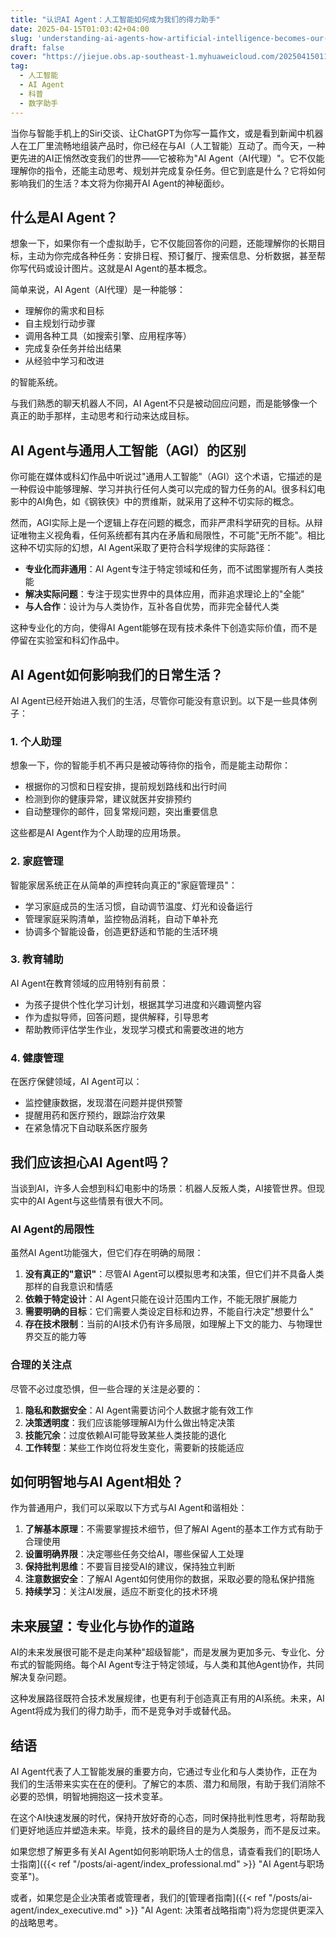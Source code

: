 ```yaml
---
title: "认识AI Agent：人工智能如何成为我们的得力助手"
date: 2025-04-15T01:03:42+04:00
slug: 'understanding-ai-agents-how-artificial-intelligence-becomes-our-capable-assistant'
draft: false
cover: "https://jiejue.obs.ap-southeast-1.myhuaweicloud.com/20250415011500090.webp"
tag:
  - 人工智能
  - AI Agent
  - 科普
  - 数字助手
---
```


当你与智能手机上的Siri交谈、让ChatGPT为你写一篇作文，或是看到新闻中机器人在工厂里流畅地组装产品时，你已经在与AI（人工智能）互动了。而今天，一种更先进的AI正悄然改变我们的世界——它被称为"AI Agent（AI代理）"。它不仅能理解你的指令，还能主动思考、规划并完成复杂任务。但它到底是什么？它将如何影响我们的生活？本文将为你揭开AI Agent的神秘面纱。

<!--more-->

## 什么是AI Agent？

想象一下，如果你有一个虚拟助手，它不仅能回答你的问题，还能理解你的长期目标，主动为你完成各种任务：安排日程、预订餐厅、搜索信息、分析数据，甚至帮你写代码或设计图片。这就是AI Agent的基本概念。

简单来说，AI Agent（AI代理）是一种能够：
- 理解你的需求和目标
- 自主规划行动步骤
- 调用各种工具（如搜索引擎、应用程序等）
- 完成复杂任务并给出结果
- 从经验中学习和改进

的智能系统。

与我们熟悉的聊天机器人不同，AI Agent不只是被动回应问题，而是能够像一个真正的助手那样，主动思考和行动来达成目标。

## AI Agent与通用人工智能（AGI）的区别

你可能在媒体或科幻作品中听说过"通用人工智能"（AGI）这个术语，它描述的是一种假设中能够理解、学习并执行任何人类可以完成的智力任务的AI。很多科幻电影中的AI角色，如《钢铁侠》中的贾维斯，就采用了这种不切实际的概念。

然而，AGI实际上是一个逻辑上存在问题的概念，而非严肃科学研究的目标。从辩证唯物主义视角看，任何系统都有其内在矛盾和局限性，不可能"无所不能"。相比这种不切实际的幻想，AI Agent采取了更符合科学规律的实际路径：

- **专业化而非通用**：AI Agent专注于特定领域和任务，而不试图掌握所有人类技能
- **解决实际问题**：专注于现实世界中的具体应用，而非追求理论上的"全能"
- **与人合作**：设计为与人类协作，互补各自优势，而非完全替代人类

这种专业化的方向，使得AI Agent能够在现有技术条件下创造实际价值，而不是停留在实验室和科幻作品中。

## AI Agent如何影响我们的日常生活？

AI Agent已经开始进入我们的生活，尽管你可能没有意识到。以下是一些具体例子：

### 1. 个人助理

想象一下，你的智能手机不再只是被动等待你的指令，而是能主动帮你：
- 根据你的习惯和日程安排，提前规划路线和出行时间
- 检测到你的健康异常，建议就医并安排预约
- 自动整理你的邮件，回复常规问题，突出重要信息

这些都是AI Agent作为个人助理的应用场景。

### 2. 家庭管理

智能家居系统正在从简单的声控转向真正的"家庭管理员"：
- 学习家庭成员的生活习惯，自动调节温度、灯光和设备运行
- 管理家庭采购清单，监控物品消耗，自动下单补充
- 协调多个智能设备，创造更舒适和节能的生活环境

### 3. 教育辅助

AI Agent在教育领域的应用特别有前景：
- 为孩子提供个性化学习计划，根据其学习进度和兴趣调整内容
- 作为虚拟导师，回答问题，提供解释，引导思考
- 帮助教师评估学生作业，发现学习模式和需要改进的地方

### 4. 健康管理

在医疗保健领域，AI Agent可以：
- 监控健康数据，发现潜在问题并提供预警
- 提醒用药和医疗预约，跟踪治疗效果
- 在紧急情况下自动联系医疗服务

## 我们应该担心AI Agent吗？

当谈到AI，许多人会想到科幻电影中的场景：机器人反叛人类，AI接管世界。但现实中的AI Agent与这些情景有很大不同。

### AI Agent的局限性

虽然AI Agent功能强大，但它们存在明确的局限：

1. **没有真正的"意识"**：尽管AI Agent可以模拟思考和决策，但它们并不具备人类那样的自我意识和情感
2. **依赖于特定设计**：AI Agent只能在设计范围内工作，不能无限扩展能力
3. **需要明确的目标**：它们需要人类设定目标和边界，不能自行决定"想要什么"
4. **存在技术限制**：当前的AI技术仍有许多局限，如理解上下文的能力、与物理世界交互的能力等

### 合理的关注点

尽管不必过度恐惧，但一些合理的关注是必要的：

1. **隐私和数据安全**：AI Agent需要访问个人数据才能有效工作
2. **决策透明度**：我们应该能够理解AI为什么做出特定决策
3. **技能冗余**：过度依赖AI可能导致某些人类技能的退化
4. **工作转型**：某些工作岗位将发生变化，需要新的技能适应

## 如何明智地与AI Agent相处？

作为普通用户，我们可以采取以下方式与AI Agent和谐相处：

1. **了解基本原理**：不需要掌握技术细节，但了解AI Agent的基本工作方式有助于合理使用
2. **设置明确界限**：决定哪些任务交给AI，哪些保留人工处理
3. **保持批判思维**：不要盲目接受AI的建议，保持独立判断
4. **注意数据安全**：了解AI Agent如何使用你的数据，采取必要的隐私保护措施
5. **持续学习**：关注AI发展，适应不断变化的技术环境

## 未来展望：专业化与协作的道路

AI的未来发展很可能不是走向某种"超级智能"，而是发展为更加多元、专业化、分布式的智能网络。每个AI Agent专注于特定领域，与人类和其他Agent协作，共同解决复杂问题。

这种发展路径既符合技术发展规律，也更有利于创造真正有用的AI系统。未来，AI Agent将成为我们的得力助手，而不是竞争对手或替代品。

## 结语

AI Agent代表了人工智能发展的重要方向，它通过专业化和与人类协作，正在为我们的生活带来实实在在的便利。了解它的本质、潜力和局限，有助于我们消除不必要的恐惧，明智地拥抱这一技术变革。

在这个AI快速发展的时代，保持开放好奇的心态，同时保持批判性思考，将帮助我们更好地适应并塑造未来。毕竟，技术的最终目的是为人类服务，而不是反过来。

如果您想了解更多有关AI Agent如何影响职场人士的信息，请查看我们的[职场人士指南]({{< ref "/posts/ai-agent/index_professional.md" >}} "AI Agent与职场变革")。

或者，如果您是企业决策者或管理者，我们的[管理者指南]({{< ref "/posts/ai-agent/index_executive.md" >}} "AI Agent: 决策者战略指南")将为您提供更深入的战略思考。
